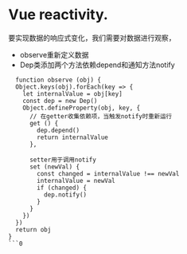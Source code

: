 # Vue reactivity.
要实现数据的响应式变化，我们需要对数据进行观察，
- observe重新定义数据
- Dep类添加两个方法依赖depend和通知方法notify
```
  function observe (obj) {
  Object.keys(obj).forEach(key => {
    let internalValue = obj[key]
    const dep = new Dep()
    Object.defineProperty(obj, key, {
      // 在getter收集依赖项，当触发notify时重新运行
      get () {
        dep.depend()
        return internalValue
      },

      setter用于调用notify
      set (newVal) {
        const changed = internalValue !== newVal
        internalValue = newVal
        if (changed) {
          dep.notify()
        }
      }
    })
  })
  return obj
}
```0
